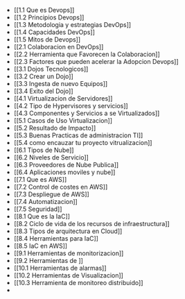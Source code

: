- [[1.1 Que es Devops]]
- [[1.2 Principios Devops]]
- [[1.3 Metodologia y estrategias DevOps]]
- [[1.4 Capacidades DevOps]]
- [[1.5 Mitos de Devops]]
- [[2.1 Colaboracion en DevOps]]
- [[2.2 Herramienta que Favorecen la Colaboracion]]
- [[2.3 Factores que pueden acelerar la Adopcion Devops]]
- [[3.1 Dojos Tecnologicos]]
- [[3.2 Crear un Dojo]]
- [[3.3 Ingesta de nuevo Equipos]]
- [[3.4 Exito del Dojo]]
- [[4.1 Virtualizacion de Servidores]]
- [[4.2 Tipo de Hypervisores y servicios]]
- [[4.3 Componentes y Servicios a se Virtualizados]]
- [[5.1 Casos de Uso Virtualizacion]]
- [[5.2 Resultado de Impacto]]
- [[5.3 Buenas Practicas de administracion TI]]
- [[5.4 como encauzar tu proyecto vitrualizacion]]
- [[6.1 Tipos de Nube]]
- [[6.2 Niveles de Servicio]]
- [[6.3 Proveedores de Nube Publica]]
- [[6.4 Aplicaciones moviles y nube]]
- [[7.1 Que es AWS]]
- [[7.2 Control de costes en AWS]]
- [[7.3 Despliegue de AWS]]
- [[7.4 Automatizacion]]
- [[7.5 Seguridad]]
- [[8.1 Que es la IaC]]
- [[8.2 Ciclo de vida de los recursos de infraestructura]]
- [[8.3 Tipos de arquitectura en Cloud]]
- [[8.4 Herramientas para IaC]]
- [[8.5 IaC en AWS]]
- [[9.1 Herramientas de monitorizacion]]
- [[9.2 Herramientas de ]]
- [[10.1 Herramientas de alarmas]]
- [[10.2 Herramientas de Visualizacion]]
- [[10.3 Herramienta de monitoreo distribuido]]
-